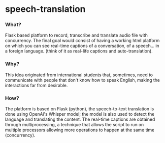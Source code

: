 # speech-translation

### What?
Flask based platform to record, transcribe and translate audio file with concurrency.
The final goal would consist of having a working html platform on which you can see real-time captions of a conversation, of a speech... in a foreign language.
(think of it as real-life captions and auto-translation).

### Why?
This idea originated from international students that, sometimes, need to communicate with people that don't know how to speak English, making the interactions far from desirable.

### How?
The platform is based on Flask (python), the speech-to-text translation is done using OpenAi's Whisper model; the model is also used to detect the language and translating the content.
The real-time captions are obtained through multiprocessing, a technique that allows the script to run on multiple processors allowing more operations to happen at the same time (concurrency).



